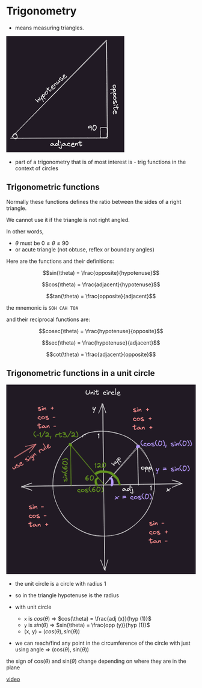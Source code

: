 # Trigonometry

* means measuring triangles.

![image right_triangle](./img/001_intro_right_triangle.excalidraw.png)

* part of a trigonometry that is of most interest is - trig functions in the context of circles

## Trigonometric functions

Normally these functions defines the ratio between the sides of a right triangle.

We cannot use it if the triangle is not right angled.

In other words, 
* $\theta$ must be $0 \le \theta \le 90$
* or acute triangle (not obtuse, reflex or boundary angles)



Here are the functions and their definitions:

$$sin(\theta) = \frac{opposite}{hypotenuse}$$

$$cos(\theta) = \frac{adjacent}{hypotenuse}$$

$$tan(\theta) = \frac{opposite}{adjacent}$$

the mnemonic is `SOH CAH TOA`

and their reciprocal functions are:

$$cosec(\theta) = \frac{hypotenuse}{opposite}$$

$$sec(\theta) = \frac{hypotenuse}{adjacent}$$

$$cot(\theta) = \frac{adjacent}{opposite}$$

## Trigonometric functions in a unit circle

![image unit_circle](./img/001_intro_unit_circle.excalidraw.png)

* the unit circle is a circle with radius 1
* so in the triangle hypotenuse is the radius
* with unit circle
    - `x` is $cos(\theta)$ => $cos(\theta) = \frac{adj (x)}{hyp (1)}$
    - `y` is $sin(\theta)$ => $sin(\theta) = \frac{opp (y)}{hyp (1)}$
    - (x, y) = $(cos(\theta), sin(\theta))$

* we can reach/find any point in the circumference of the circle with just using angle => (cos($\theta$), sin($\theta$))

the sign of cos($\theta$) and sin($\theta$) change depending on where they are in the plane

[video](https://www.youtube.com/watch?v=gUdksdjuSCk&list=PL5KkMZvBpo5DDsJNijZJqCBALQjOc_X7F&index=8)
